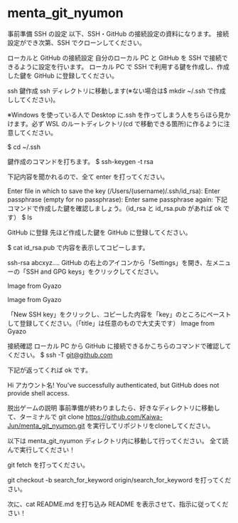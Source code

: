 # menta_git_nyumon

事前準備
SSH の設定
以下、SSH・GitHub の接続設定の資料になります。 接続設定ができ次第、SSH でクローンしてください。

ローカルと GitHub の接続設定
自分のローカル PC と GitHub を SSH で接続できるように設定を行います。 ローカル PC で SSH で利用する鍵を作成し、作成した鍵を GitHub に登録してください。

ssh 鍵作成
ssh ディレクトリに移動します(※ない場合は$ mkdir ~/.ssh で作成ししてください)。

※Windows を使っている人で Desktop に.ssh を作ってしまう人をちらほら見かけます。必ず WSL のルートディレクトリ(cd で移動できる箇所)に作るように注意してください。

$ cd ~/.ssh

鍵作成のコマンドを打ちます。 $ ssh-keygen -t rsa

下記内容を聞かれるので、全て enter を打ってください。

Enter file in which to save the key (/Users/(username)/.ssh/id_rsa):
Enter passphrase (empty for no passphrase):
Enter same passphrase again:
下記コマンドで作成した鍵を確認しましょう。（id_rsa と id_rsa.pub があれば ok です） $ ls

GitHub に登録
先ほど作成した鍵を GitHub に登録してください。

$ cat id_rsa.pub で内容を表示してコピーします。

ssh-rsa abcxyz....
GitHub の右上のアイコンから「Settings」を開き、左メニューの「SSH and GPG keys」をクリックしてください。

Image from Gyazo

Image from Gyazo

「New SSH key」をクリックし、コピーした内容を「key」のところにペーストして登録してください。（「title」は任意のもので大丈夫です） Image from Gyazo

接続確認
ローカル PC から GitHub に接続できるかこちらのコマンドで確認してください。 $ ssh -T git@github.com

下記が返ってくれば ok です。

Hi アカウント名! You've successfully authenticated, but GitHub does not provide shell access.

脱出ゲームの説明
事前準備が終わりましたら、好きなディレクトリに移動して、ターミナルで 
git clone https://github.com/Kaiwa-Jun/menta_git_nyumon.git
を実行してリポジトリをcloneしてください。

以下は menta_git_nyumon ディレクトリ内に移動して行ってください。
全て読んで実行してください！

git fetch を打ってください。

git checkout -b search_for_keyword origin/search_for_keyword を打ってください。

次に、cat README.md を打ち込み README を表示させて、指示に従ってください！
